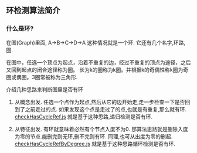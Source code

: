## 环检测算法简介

### 什么是环?
在图(Graph)里面, A->B->C->D->A 这种情况就是一个环.
它还有几个名字,环路,圈.

在图中，任选一个顶点为起点，沿着不重复的边，经过不重复的顶点为途径，之后又回到起点的闭合途径称为圈。
长为k的圈称为k圈。并根据k的奇偶性称k圈为奇圈或偶圈。3圈常被称为三角形.

介绍几种思路来判断图里是否有环

1. 从概念出发.
任选一个点作为起点,然后从它的边开始走,走一步检查一下是否回到了之前走过的点. 如果发现这个点是走过了的点,也就是有重复,那么就有环.
[checkHasCycleRef.js](./checkHasCycleRef.js) 就是基于这种思路,递归检测是否有环.

2. 从特征出发.
有环就意味着必然有个节点入度不为0. 那算法思路就是删除入度为零的节点.能删完则无环,删不完则有环.
同理,也可从出度为零的删起.
[checkHasCycleRefByDegree.js](./checkHasCycleRefByDegree.js) 就是基于这种思路循环检测是否有环.